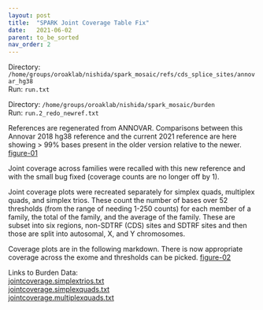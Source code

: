 ```yaml
---
layout: post
title:  "SPARK Joint Coverage Table Fix"
date:   2021-06-02
parent: to_be_sorted
nav_order: 2
---
```


Directory: `/home/groups/oroaklab/nishida/spark_mosaic/refs/cds_splice_sites/annovar_hg38`
<br>Run: `run.txt`

Directory: `/home/groups/oroaklab/nishida/spark_mosaic/burden`
<br>Run: `run.2_redo_newref.txt`

References are regenerated from ANNOVAR. Comparisons between this Annovar 2018 hg38 reference and the current 2021 reference are here showing > 99% bases present in the older version relative to the newer. [figure-01]

Joint coverage across families were recalled with this new reference and with the small bug fixed (coverage counts are no longer off by 1).

Joint coverage plots were recreated separately for simplex quads, multiplex quads, and simplex trios. These count the number of bases over 52 thresholds (from the range of needing 1-250 counts) for each member of a family, the total of the family, and the average of the family.  These are subset into six regions, non-SDTRF (CDS) sites and SDTRF sites and then those are split into autosomal, X, and Y chromosomes.

Coverage plots are in the following markdown. There is now appropriate coverage across the exome and thresholds can be picked. [figure-02]

Links to Burden Data:
<br>[jointcoverage.simplextrios.txt](https://www.dropbox.com/home/SPARK%20Mosaics/burden?preview=jointcoverage.simplextrios.txt)
<br>[jointcoverage.simplexquads.txt](https://www.dropbox.com/home/SPARK%20Mosaics/burden?preview=jointcoverage.simplexquads.txt)
<br>[jointcoverage.multiplexquads.txt](https://www.dropbox.com/home/SPARK%20Mosaics/burden?preview=jointcoverage.multiplexquads.txt)

[figure-01]: https://ohsu.app.box.com/file/817670565940
[figure-02]: https://www.dropbox.com/home/SPARK%20Mosaics/markdowns?preview=burden_coverage_plots.html
